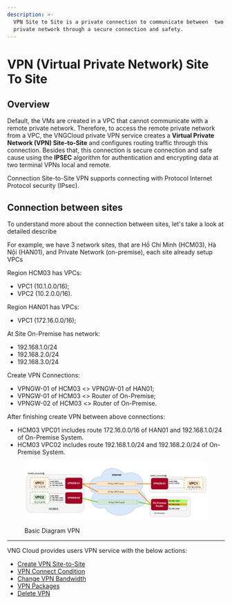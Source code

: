```yaml
---
description: >-
  VPN Site to Site is a private connection to communicate between  two or more
  private network through a secure connection and safety.
---
```


# VPN (Virtual Private Network) Site To Site

## Overview

Default, the VMs are created in a VPC that cannot communicate with a remote private network. Therefore, to access the remote private network from a VPC, the VNGCloud private VPN service creates a **Virtual Private Network (VPN) Site-to-Site** and configures routing traffic through this connection. Besides that, this connection is secure connection and safe cause using the **IPSEC** algorithm for authentication and encrypting data at two terminal VPNs local and remote.

Connection Site-to-Site VPN supports connecting with Protocol Internet Protocol security (IPsec).

## Connection between sites

To understand more about the connection between sites, let's take a look at detailed describe

For example, we have 3 network sites, that are Hồ Chí Minh (HCM03), Hà Nội (HAN01), and Private Network (on-premise), each site already setup VPCs

Region HCM03 has VPCs:

* VPC1 (10.1.0.0/16);
* VPC2 (10.2.0.0/16).

Region HAN01 has VPCs:

* VPC1 (172.16.0.0/16);

At Site On-Premise has network:

* 192.168.1.0/24
* 192.168.2.0/24&#x20;
* 192.168.3.0/24

Create VPN Connections:

* VPNGW-01 of HCM03 <> VPNGW-01 of HAN01;
* VPNGW-01 of HCM03 <> Router of On-Premise;
* VPNGW-02 of HCM03 <> Router of On-Premise.

After finishing create VPN between above connections:

* HCM03 VPC01 includes route 172.16.0.0/16 of HAN01 and 192.168.1.0/24 of On-Premise System.
* HCM03 VPC02 includes route 192.168.1.0/24 and 192.168.2.0/24 of On-Premise System.



<figure><img src="../../.gitbook/assets/image (37) (1) (1) (1) (1).png" alt=""><figcaption><p>Basic Diagram VPN</p></figcaption></figure>

***

VNG Cloud provides users VPN service with the below actions:

* [Create VPN Site-to-Site](create-vpn-site-to-site.md)
* [VPN Connect Condition](vpn-connect-condition.md)
* [Change VPN Bandwidth](change-vpn-bandwidth.md)
* [VPN Packages](vpn-packages.md)
* [Delete VPN](delete-vpn.md)

